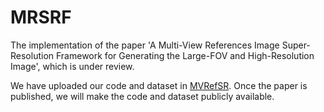 # MRSRF
The implementation of the paper 'A Multi-View References Image Super-Resolution Framework for Generating the Large-FOV and High-Resolution Image', which is under review.
 
We have uploaded our code and dataset in [MVRefSR](https://github.com/JQJ001/MVRefSR). Once the paper is published, we will make the code and dataset publicly available.
